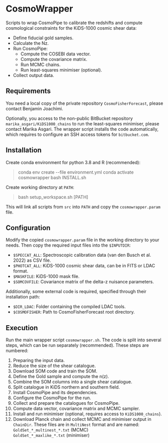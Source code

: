 # CosmoWrapper

Scripts to wrap CosmoPipe to calibrate the redshifts and compute cosmological
constraints for the KiDS-1000 cosmic shear data:
- Define fiducial gold samples.
- Calculate the Nz.
- Run CosmoPipe:
  - Compute the COSEBI data vector.
  - Compute the covariance matrix.
  - Run MCMC chains.
  - Run least-squares minimiser (optional).
- Collect output data.

## Requirements

You need a local copy of the private repository `CosmoFisherForecast`, please
contact Benjamin Joachimi.

Optionally, you access to the non-public BitBucket
repository `marika_asgari/KiDS1000_chains` to run the least-squares minimiser,
please contact Marika Asgari. The wrapper script installs the code
automatically, which requires to configure an SSH access tokens for
`bitbucket.com`.

## Installation

Create conda environment for python 3.8 and R (recommended):

> conda env create --file environment.yml
> conda activate cosmowrapper
> bash INSTALL.sh

Create working directory at `PATH`:

> bash setup_workspace.sh [PATH]

This will link all scripts from `src` into `PATH` and copy the
`cosmowrapper.param` file.

## Configuration

Modify the copied `cosmowrapper.param` file in the working directory to your
needs. Then copy the required input files into the `$INPUTDIR`:
- `$SPECCAT_ALL`: Spectroscopic calibration data (van den Busch et al. 2022) as
  CSV file.
- `$PHOTCAT_ALL`: KiDS-1000 cosmic shear data, can be in FITS or LDAC format.
- `$MASKFILE`: KiDS-1000 mask file.
- `$SOMCOVFILE`: Covariance matrix of the delta-z nuisance parameters.

Additionally, some external code is required, specified through their
installation path:
- `$DIR_LDAC`: Folder containing the compiled LDAC tools.
- `$COSMOFISHER`: Path to CosmoFisherForecast root directory.

## Execution

Run the main wrapper script `cosmowrapper.sh`. The code is split into several
steps, which can be run separately (recommended). These steps are numbered:
 1) Preparing the input data.
 2) Reduce the size of the shear catalogue.
 3) Download SOM code and train the SOM.
 4) Define the Gold sample and compute the n(z).
 5) Combine the SOM columns into a single shear catalogue.
 6) Split catalogue in KiDS northern and southern field.
 7) Install CosmoPipe and its dependencies.
 8) Configure the CosmoPipe for the run.
 9) Collect and prepare the catalogues for CosmoPipe.
10) Compute data vector, covariance matrix and MCMC sampler.
11) Install and run minimiser (optional, requires access to `KiDS1000_chains`).
12) Download Planck chain and collect MCMC and minimiser output in `ChainDir`.
    These files are in `MultiNest` format and are named:  
    `GoldSet_*_multinest_*.txt` (MCMC)  
    `GoldSet_*_maxlike_*.txt` (minimiser)
